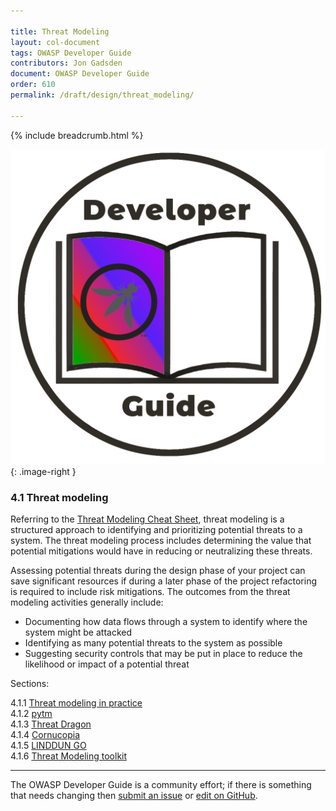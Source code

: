 ```yaml
---

title: Threat Modeling
layout: col-document
tags: OWASP Developer Guide
contributors: Jon Gadsden
document: OWASP Developer Guide
order: 610
permalink: /draft/design/threat_modeling/

---
```


{% include breadcrumb.html %}

![Developer guide logo](../../../assets/images/dg_logo_bbd.png "OWASP Developer Guide"){: .image-right }

### 4.1 Threat modeling

Referring to the [Threat Modeling Cheat Sheet][cstm],
threat modeling is a structured approach to identifying and prioritizing potential threats to a system.
The threat modeling process includes determining the value that potential mitigations would have
in reducing or neutralizing these threats.

Assessing potential threats during the design phase of your project can save significant resources
if during a later phase of the project refactoring is required to include risk mitigations.
The outcomes from the threat modeling activities generally include:

* Documenting how data flows through a system to identify where the system might be attacked
* Identifying as many potential threats to the system as possible
* Suggesting security controls that may be put in place to reduce the likelihood or impact of a potential threat

Sections:

4.1.1 [Threat modeling in practice](01-threat-modeling.md)  
4.1.2 [pytm](02-pytm.md)  
4.1.3 [Threat Dragon](03-threat-dragon.md)  
4.1.4 [Cornucopia](04-cornucopia.md)  
4.1.5 [LINDDUN GO](05-linddun-go.md)  
4.1.6 [Threat Modeling toolkit](06-toolkit.md)  

----

The OWASP Developer Guide is a community effort; if there is something that needs changing
then [submit an issue][issue0601] or [edit on GitHub][edit0601].

[edit0601]: https://github.com/OWASP/www-project-developer-guide/blob/main/draft/06-design/01-threat-modeling/toc.md
[issue0601]: https://github.com/OWASP/www-project-developer-guide/issues/new?labels=enhancement&template=request.md&title=Update:%2006-design/01-threat-modeling/00-toc
[cstm]: https://cheatsheetseries.owasp.org/cheatsheets/Threat_Modeling_Cheat_Sheet
